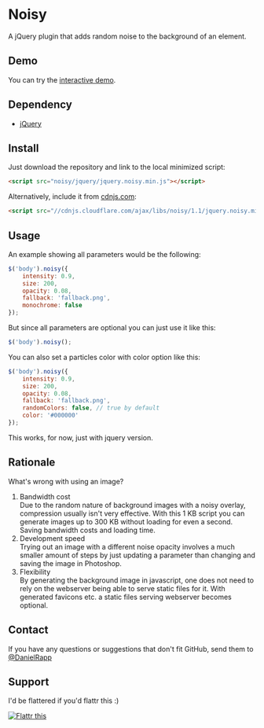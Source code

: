 # Noisy

A jQuery plugin that adds random noise to the background of an element.

## Demo

You can try the [interactive demo](http://rappdaniel.com/other/noisy-sample/).

## Dependency

-   [jQuery](https://github.com/jquery/jquery)

## Install

Just download the repository and link to the local minimized script:

````html
<script src="noisy/jquery/jquery.noisy.min.js"></script>
````

Alternatively, include it from [cdnjs.com](http://cdnjs.com):

````html
<script src="//cdnjs.cloudflare.com/ajax/libs/noisy/1.1/jquery.noisy.min.js"></script>
````

## Usage

An example showing all parameters would be the following:

````javascript
$('body').noisy({
    intensity: 0.9,
    size: 200,
    opacity: 0.08,
    fallback: 'fallback.png',
    monochrome: false
});
````

But since all parameters are optional you can just use it like this:

````javascript
$('body').noisy();
````

You can also set a particles color with color option like this:
````javascript
$('body').noisy({
    intensity: 0.9,
    size: 200,
    opacity: 0.08,
    fallback: 'fallback.png',
    randomColors: false, // true by default
    color: '#000000'
});
````
This works, for now, just with jquery version.

## Rationale

What's wrong with using an image?

1.  Bandwidth cost  
    Due to the random nature of background images with a noisy overlay,
    compression usually isn't very effective. With this 1 KB script you can
    generate images up to 300 KB without loading for even a second. Saving
    bandwidth costs and loading time.
2.  Development speed  
    Trying out an image with a different noise opacity involves a much smaller
    amount of steps by just updating a parameter than changing and saving the
    image in Photoshop.
3.  Flexibility  
    By generating the background image in javascript, one does not need to rely
    on the webserver being able to serve static files for it. With generated
    favicons etc. a static files serving webserver becomes optional.

## Contact

If you have any questions or suggestions that don't fit GitHub, send them to [@DanielRapp](http://twitter.com/DanielRapp)

## Support

I'd be flattered if you'd flattr this :)

[![Flattr this](http://api.flattr.com/button/flattr-badge-large.png)](http://flattr.com/thing/143004/jQuery-noise-generator)


